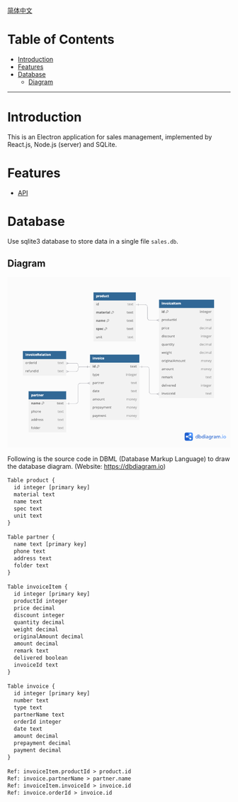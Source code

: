 [简体中文](README_zh_CN.md)

# Table of Contents
- [Introduction](#introduction)
- [Features](#features)
- [Database](#database)
    - [Diagram](#diagram)

---

# Introduction
This is an Electron application for sales management, implemented by React.js, Node.js (server) and SQLite.



# Features
- [API](API.md)



# Database
Use sqlite3 database to store data in a single file `sales.db`.

## Diagram
![db diagram](screenshots/db_diagram.png)

Following is the source code in DBML (Database Markup Language) to draw the database diagram. (Website: https://dbdiagram.io)
```
Table product {
  id integer [primary key]
  material text
  name text
  spec text
  unit text
}

Table partner {
  name text [primary key]
  phone text
  address text
  folder text
}

Table invoiceItem {
  id integer [primary key]
  productId integer
  price decimal
  discount integer
  quantity decimal
  weight decimal
  originalAmount decimal
  amount decimal
  remark text
  delivered boolean
  invoiceId text
}

Table invoice {
  id integer [primary key]
  number text
  type text
  partnerName text
  orderId integer
  date text
  amount decimal
  prepayment decimal
  payment decimal
}

Ref: invoiceItem.productId > product.id
Ref: invoice.partnerName > partner.name
Ref: invoiceItem.invoiceId > invoice.id
Ref: invoice.orderId > invoice.id
```

